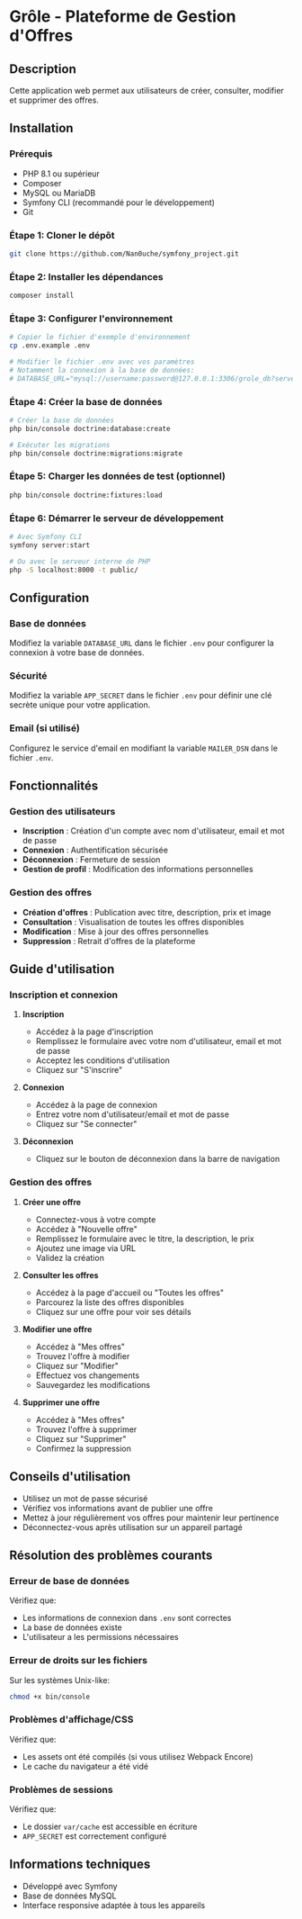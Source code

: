 # Grôle - Plateforme de Gestion d'Offres

## Description
Cette application web permet aux utilisateurs de créer, consulter, modifier et supprimer des offres.

## Installation

### Prérequis
- PHP 8.1 ou supérieur
- Composer
- MySQL ou MariaDB
- Symfony CLI (recommandé pour le développement)
- Git

### Étape 1: Cloner le dépôt
```bash
git clone https://github.com/Nan0uche/symfony_project.git
```

### Étape 2: Installer les dépendances
```bash
composer install
```

### Étape 3: Configurer l'environnement
```bash
# Copier le fichier d'exemple d'environnement
cp .env.example .env

# Modifier le fichier .env avec vos paramètres
# Notamment la connexion à la base de données:
# DATABASE_URL="mysql://username:password@127.0.0.1:3306/grole_db?serverVersion=8.0"
```

### Étape 4: Créer la base de données
```bash
# Créer la base de données
php bin/console doctrine:database:create

# Exécuter les migrations
php bin/console doctrine:migrations:migrate
```

### Étape 5: Charger les données de test (optionnel)
```bash
php bin/console doctrine:fixtures:load
```

### Étape 6: Démarrer le serveur de développement
```bash
# Avec Symfony CLI
symfony server:start

# Ou avec le serveur interne de PHP
php -S localhost:8000 -t public/
```

## Configuration

### Base de données
Modifiez la variable `DATABASE_URL` dans le fichier `.env` pour configurer la connexion à votre base de données.

### Sécurité
Modifiez la variable `APP_SECRET` dans le fichier `.env` pour définir une clé secrète unique pour votre application.

### Email (si utilisé)
Configurez le service d'email en modifiant la variable `MAILER_DSN` dans le fichier `.env`.

## Fonctionnalités

### Gestion des utilisateurs
- **Inscription** : Création d'un compte avec nom d'utilisateur, email et mot de passe
- **Connexion** : Authentification sécurisée
- **Déconnexion** : Fermeture de session
- **Gestion de profil** : Modification des informations personnelles

### Gestion des offres
- **Création d'offres** : Publication avec titre, description, prix et image
- **Consultation** : Visualisation de toutes les offres disponibles
- **Modification** : Mise à jour des offres personnelles
- **Suppression** : Retrait d'offres de la plateforme

## Guide d'utilisation

### Inscription et connexion
1. **Inscription**
   - Accédez à la page d'inscription
   - Remplissez le formulaire avec votre nom d'utilisateur, email et mot de passe
   - Acceptez les conditions d'utilisation
   - Cliquez sur "S'inscrire"

2. **Connexion**
   - Accédez à la page de connexion
   - Entrez votre nom d'utilisateur/email et mot de passe
   - Cliquez sur "Se connecter"

3. **Déconnexion**
   - Cliquez sur le bouton de déconnexion dans la barre de navigation

### Gestion des offres
1. **Créer une offre**
   - Connectez-vous à votre compte
   - Accédez à "Nouvelle offre"
   - Remplissez le formulaire avec le titre, la description, le prix
   - Ajoutez une image via URL
   - Validez la création

2. **Consulter les offres**
   - Accédez à la page d'accueil ou "Toutes les offres"
   - Parcourez la liste des offres disponibles
   - Cliquez sur une offre pour voir ses détails

3. **Modifier une offre**
   - Accédez à "Mes offres"
   - Trouvez l'offre à modifier
   - Cliquez sur "Modifier"
   - Effectuez vos changements
   - Sauvegardez les modifications

4. **Supprimer une offre**
   - Accédez à "Mes offres"
   - Trouvez l'offre à supprimer
   - Cliquez sur "Supprimer"
   - Confirmez la suppression

## Conseils d'utilisation
- Utilisez un mot de passe sécurisé
- Vérifiez vos informations avant de publier une offre
- Mettez à jour régulièrement vos offres pour maintenir leur pertinence
- Déconnectez-vous après utilisation sur un appareil partagé

## Résolution des problèmes courants

### Erreur de base de données
Vérifiez que:
- Les informations de connexion dans `.env` sont correctes
- La base de données existe
- L'utilisateur a les permissions nécessaires

### Erreur de droits sur les fichiers
Sur les systèmes Unix-like:
```bash
chmod +x bin/console
```

### Problèmes d'affichage/CSS
Vérifiez que:
- Les assets ont été compilés (si vous utilisez Webpack Encore)
- Le cache du navigateur a été vidé

### Problèmes de sessions
Vérifiez que:
- Le dossier `var/cache` est accessible en écriture
- `APP_SECRET` est correctement configuré

## Informations techniques
- Développé avec Symfony
- Base de données MySQL
- Interface responsive adaptée à tous les appareils